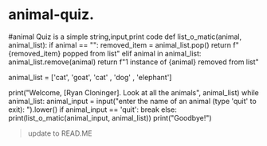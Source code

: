 # animal-quiz.
#animal Quiz is a simple string,input,print code
def list_o_matic(animal, animal_list):
    if animal == "":
        removed_item = animal_list.pop()
        return f"{removed_item} popped from list"
    elif animal in animal_list:
        animal_list.remove(animal)
        return f"1 instance of {animal} removed from list"

animal_list = ['cat', 'goat', 'cat' , 'dog' , 'elephant']

print("Welcome, [Ryan Cloninger]. Look at all the animals", animal_list)
while animal_list:
    animal_input = input("enter the name of an animal (type 'quit' to exit): ").lower()
    if animal_input == 'quit':
        break
    else:
        print(list_o_matic(animal_input, animal_list))
print("Goodbye!")
>update to READ.ME
